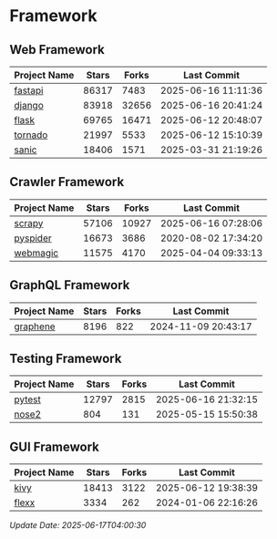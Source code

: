 # Framework

## Web Framework
| Project Name | Stars | Forks | Last Commit |
| ------------ | ----- | ----- | ----------- |
| [fastapi](https://github.com/fastapi/fastapi) | 86317 | 7483 | 2025-06-16 11:11:36 |
| [django](https://github.com/django/django) | 83918 | 32656 | 2025-06-16 20:41:24 |
| [flask](https://github.com/pallets/flask) | 69765 | 16471 | 2025-06-12 20:48:07 |
| [tornado](https://github.com/tornadoweb/tornado) | 21997 | 5533 | 2025-06-12 15:10:39 |
| [sanic](https://github.com/sanic-org/sanic) | 18406 | 1571 | 2025-03-31 21:19:26 |

## Crawler Framework
| Project Name | Stars | Forks | Last Commit |
| ------------ | ----- | ----- | ----------- |
| [scrapy](https://github.com/scrapy/scrapy) | 57106 | 10927 | 2025-06-16 07:28:06 |
| [pyspider](https://github.com/binux/pyspider) | 16673 | 3686 | 2020-08-02 17:34:20 |
| [webmagic](https://github.com/code4craft/webmagic) | 11575 | 4170 | 2025-04-04 09:33:13 |

## GraphQL Framework
| Project Name | Stars | Forks | Last Commit |
| ------------ | ----- | ----- | ----------- |
| [graphene](https://github.com/graphql-python/graphene) | 8196 | 822 | 2024-11-09 20:43:17 |

## Testing Framework
| Project Name | Stars | Forks | Last Commit |
| ------------ | ----- | ----- | ----------- |
| [pytest](https://github.com/pytest-dev/pytest) | 12797 | 2815 | 2025-06-16 21:32:15 |
| [nose2](https://github.com/nose-devs/nose2) | 804 | 131 | 2025-05-15 15:50:38 |

## GUI Framework
| Project Name | Stars | Forks | Last Commit |
| ------------ | ----- | ----- | ----------- |
| [kivy](https://github.com/kivy/kivy) | 18413 | 3122 | 2025-06-12 19:38:39 |
| [flexx](https://github.com/flexxui/flexx) | 3334 | 262 | 2024-01-06 22:16:26 |

*Update Date: 2025-06-17T04:00:30*